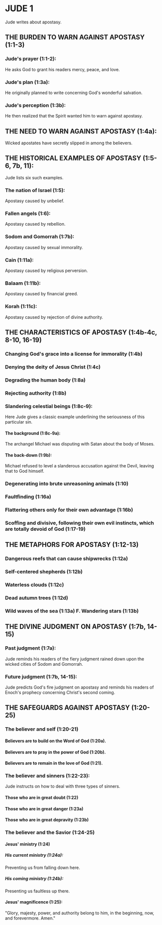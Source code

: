JUDE 1
======

Jude writes about apostasy.

THE BURDEN TO WARN AGAINST APOSTASY (1:1-3) 
-------------------------------------------

### Jude\'s prayer (1:1-2): 

He asks God to grant his readers mercy, peace, and love.

### Jude\'s plan (1:3a): 

He originally planned to write concerning God\'s wonderful salvation.

### Jude\'s perception (1:3b): 

He then realized that the Spirit wanted him to warn against apostasy.

THE NEED TO WARN AGAINST APOSTASY (1:4a): 
-----------------------------------------

Wicked apostates have secretly slipped in among the believers.

THE HISTORICAL EXAMPLES OF APOSTASY (1:5-6, 7b, 11): 
----------------------------------------------------

Jude lists six such examples.

### The nation of Israel (1:5): 

Apostasy caused by unbelief.

### Fallen angels (1:6): 

Apostasy caused by rebellion.

### Sodom and Gomorrah (1:7b): 

Apostasy caused by sexual immorality.

### Cain (1:11a): 

Apostasy caused by religious perversion.

### Balaam (1:11b): 

Apostasy caused by financial greed.

### Korah (1:11c): 

Apostasy caused by rejection of divine authority.

THE CHARACTERISTICS OF APOSTASY (1:4b-4c, 8-10, 16-19) 
------------------------------------------------------

### Changing God\'s grace into a license for immorality (1:4b) 

### Denying the deity of Jesus Christ (1:4c) 

### Degrading the human body (1:8a) 

### Rejecting authority (1:8b) 

### Slandering celestial beings (1:8c-9): 

Here Jude gives a classic example underlining the seriousness of this
particular sin.

#### The background (1:8c-9a): 

The archangel Michael was disputing with Satan about the body of Moses.

#### The back-down (1:9b): 

Michael refused to level a slanderous accusation against the Devil,
leaving that to God himself.

### Degenerating into brute unreasoning animals (1:10) 

### Faultfinding (1:16a) 

### Flattering others only for their own advantage (1:16b) 

### Scoffing and divisive, following their own evil instincts, which are totally devoid of God (1:17-19) 

THE METAPHORS FOR APOSTASY (1:12-13) 
------------------------------------

### Dangerous reefs that can cause shipwrecks (1:12a) 

### Self-centered shepherds (1:12b) 

### Waterless clouds (1:12c) 

### Dead autumn trees (1:12d) 

### Wild waves of the sea (1:13a) F. Wandering stars (1:13b) 

THE DIVINE JUDGMENT ON APOSTASY (1:7b, 14-15) 
---------------------------------------------

### Past judgment (1:7a): 

Jude reminds his readers of the fiery judgment rained down upon the
wicked cities of Sodom and Gomorrah.

### Future judgment (1:7b, 14-15): 

Jude predicts God\'s fire judgment on apostasy and reminds his readers
of Enoch\'s prophecy concerning Christ\'s second coming.

THE SAFEGUARDS AGAINST APOSTASY (1:20-25) 
-----------------------------------------

### The believer and self (1:20-21) 

#### Believers are to build on the Word of God (1:20a). 

#### Believers are to pray in the power of God (1:20b). 

#### Believers are to remain in the love of God (1:21). 

### The believer and sinners (1:22-23): 

Jude instructs on how to deal with three types of sinners.

#### Those who are in great doubt (1:22) 

#### Those who are in great danger (1:23a) 

#### Those who are in great depravity (1:23b) 

### The believer and the Savior (1:24-25) 

#### Jesus\' ministry (1:24) 

##### His current ministry (1:24a): 

Preventing us from falling down here.

##### His coming ministry (1:24b): 

Presenting us faultless up there.

#### Jesus\' magnificence (1:25): 

\"Glory, majesty, power, and authority belong to him, in the beginning,
now, and forevermore. Amen.\"
